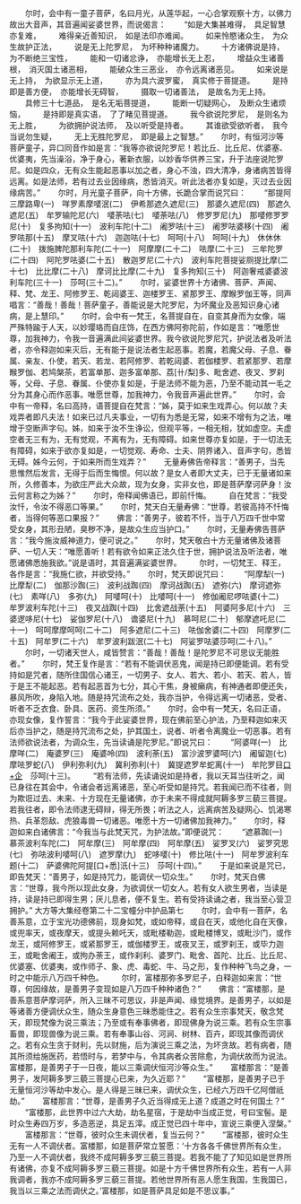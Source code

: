 <!-- { "loadSidebar": true } -->
　　尔时，会中有一童子菩萨，名曰月光，从莲华起，一心合掌观察十方，以佛力故出大音声，其音遍闻娑婆世界，而说偈言：
　　“如是大集甚难得，　具足智慧亦复难，
　　难得亲近善知识，　如是法印亦难闻。
　　如来怜愍诸众生，　为众生故护正法，
　　说是无上陀罗尼，　为坏种种诸魔力。
　　十方诸佛说是持，　为不断绝三宝性，
　　能和一切诸忿诤，　亦能增长无上忍，
　　增益众生诸善根，　消灭国土诸恶相，
　　能破众生三恶业，　亦令远离诸恶见。
　　如来说是无上持，　为欲显示无上道，
　　亦为具六波罗蜜，　真实修于菩提道。
　　是持即是善方便，　亦能增长无碍智，
　　摄取一切诸善法，　是故名为无上持。
　　具修三十七道品，　是名无垢菩提道，
　　能断一切疑网心，　及断众生诸烦恼，
　　是持即是真实语，　了了睹见菩提道。
　　我今欲说陀罗尼，　是则名为无上胜，
　　为欲拥护说法师，　及以听受是持者。
　　其谁欲受欲听者，　我今当说勿生疑，
　　无上无胜陀罗尼，　即是最上之智慧。”
　　尔时，有恒河沙等菩萨童子，异口同音作如是言：“我等亦欲说陀罗尼！若比丘、比丘尼、优婆塞、优婆夷，先当澡浴，净于身心，著新衣服，以妙香华供养三宝，升于法座说陀罗尼。如是四众，无有众生能起恶事以加之者，身心不浊，四大清净，身诸病苦皆得远离。如是法师，若有过去业因缘病，悉皆消灭。听此法者亦复如是，灭过去业因缘病苦。”
　　尔时，月光童子菩萨，向十方佛，长跪合掌而说咒曰：
　　“那提阿三摩路卑(一)　咩罗素摩嘙泯(二)　伊希那遮久遮尼(三)　那婆久遮尼(四)　那遮久遮尼(五)　牟罗输陀尼(六)　嘙荼呿(七)　嘙荼呿(八)　修罗罗尼(九)　那嘙修罗罗尼(十)　复多拘知(十一)　波利车陀(十二)　阇罗呿(十三)　阇罗呿婆移(十四)　阇罗呿那(十五)　摩叉呿(十六)　迦迦呿(十七)　呵呵(十八)　呵呵(十九)　休休休(二十)　拨施脾陀那利车陀(二十一)　阿摩摩(二十二)　呿摩(二十三)　三牟陀罗(二十四)　阿陀罗呿婆(二十五)　散迦罗尼(二十六)　波利车陀菩提娑厕提比摩(二十七)　比比摩(二十八)　摩诃比比摩(二十九)　复多拘知(三十)　阿迦奢戒婆婆波利车陀(三十一)　莎呵(三十二)。”
　　尔时，娑婆世界十方诸佛、菩萨、声闻、释、梵、龙王、阿修罗王、乾闼婆王、迦楼罗王、紧那罗王、摩睺罗伽王等，同声唱言：“善哉！善哉！菩萨童子，善能说是大陀罗尼，为坏魔业及恶知识身心诸病，是上慧印。”
　　尔时，会中有一梵王，名菩提自在，自变其身而为女像，端严殊特踰于人天，以妙璎珞而自庄饰，在西方佛阿弥陀前，作如是言：“唯愿世尊，加我神力，令我一音遍满此间娑婆世界。我今欲说陀罗尼咒，护说法者及听法者，亦令释迦如来灭后，无有能于是说法者生起恶事。若魔，若魔父母、子息、眷属、亲友、仆使，若天、若龙、若阿修罗、若乾闼婆、若伽楼罗、若紧那罗、若摩睺罗伽、若鸠槃茶，若富单那、迦多富单那、荔[卄/梨]多、毗舍遮、夜叉、罗刹等，父母、子息、眷属、仆使亦复如是，于是法师不能为恶，乃至不能动其一毛之分为其身心而作恶事。唯愿世尊，加我神力，令我音声遍此世界。”
　　尔时，会中有一帝释，名曰高持，语菩提自在梵言：“姊，莫于如来生戏弄心。何以故？夫戏弄者即凡夫法！如来已过凡夫事业，一切有为悉是无常，如来不增有为之法，唯增于空断声字句。姊，如来于汝不生诤讼，但观平等，一相无相，犹如虚空。夫虚空者无三有为，无有觉观，不离有为，无有障碍。如来世尊亦复如是，于一切法无有障碍，如来于欲亦复如是，一切觉观、寿命、士夫、阴界诸入、音声字句，悉皆无碍。姊今云何，于如来所而生戏弄？”
　　无量寿佛告帝释言：“善男子，当先思惟然后发言，无得于后而生悔恨。何以故？是女人者即大丈夫，已于无量诸如来所，久修善本，为欲庄严此大众故，现为女身，实非女也，即是菩萨摩诃萨身！汝云何言称之为姊？”
　　尔时，帝释闻佛语已，即前忏悔。
　　自在梵言：“我受汝忏，令汝不得恶口等果。”
　　尔时，梵天白无量寿佛：“世尊，若彼高持不忏悔者，当得何等恶口果报？”
　　佛言：“善男子，彼若不忏，当于八万四千世中常受女身，其形丑陋，臭秽不净，是故众生应当护口。”
　　尔时，无量寿佛告菩萨言：“我今施汝威神道力，便可说之。”
　　尔时，梵天敬白十方无量诸佛及诸菩萨、一切人天：“唯愿善听！若有欲令如来正法久住于世，拥护说法及听法者，唯愿诸佛悉施我欲。”说是语时，其音遍满娑婆世界。
　　尔时，一切梵王、释王，各作是言：“我施仁欲，并欲受持。”
　　尔时，梵天即说咒曰：
　　“阿摩犁(一)　比摩犁(二)　伽那沙踟(三)　波利战踟(四)　摩诃战踟(五)　遮弥(六)　摩诃遮弥(七)　素咩(八)　多弥(九)　阿嘙呵(十)　比嘙呵(十一)　修伽阇尼啰呿婆(十二)　牟罗波利车陀(十三)　夜叉战踟(十四)　比舍遮战荼(十五)　阿婆阿多尼(十六)　三婆逻哆尼(十七)　娑伽罗尼(十八)　谵婆尼(十九)　慕呵尼(二十)　郁摩遮吒尼(二十一)　呵呵摩摩呵呵(二十二)　阿多遮尼(二十三)　呿伽舍婆(二十四)　阿摩罗(二十五)　阿牟罗(二十六)　牟罗波利跋泯(二十七)　阿娑罗呿婆莎呵(二十八)。”
　　尔时，一切诸天世人，咸皆赞言：“善哉！善哉！是陀罗尼不可思议无能胜者。”
　　尔时，梵王复作是言：“若有不能调伏恶鬼，闻是持已即便能调。若有受持如是咒者，随所住国信心诸王，一切男子、女人、若大、若小、若天、若人，皆于是王不能起恶。若有起恶首为七分，其心干焦，身被癞病，有神通者即便还失，暴风所吹，身陷入地。随是持咒流布之处，我亦当护，令得远离一切诸恶，受者、听者不乏衣食、卧具、医药、资生所须。”
　　尔时，会中有一梵天，名曰正语，亦现女像，复作誓言：“我今于此娑婆世界，现在佛前至心护法，乃至释迦如来灭后亦当护之，随是持咒流布之处，护其国土，说者、听者令离魔业一切恶事。若有法师欲说法者，为调众生，先当读诵是陀罗尼。”即说咒曰：
　　“阿婆咩(一)　比摩咩(二)　庵婆罗(三)　庵婆呤(四)　波利荼(五)　富沙波罗婆呵(六)　阇留迦(七)　摩呿罗蛇(八)　伊利弥利(九)　冀利弥利(十)　冀提遮罗牟蛇离(十一)　牟陀罗目[口+企](十二)　莎呵(十三)。
　　“若有法师，先读诵说如是持者，我以天耳当往听之，闻已身往在其会中，令诸会者远离诸恶，至心听受如是持咒。若我闻已而不往者，则为欺诳过去、未来、十方现在无量诸佛，亦于未来不得成就阿耨多罗三藐三菩提。若我往者，即令法师逮无碍辩，得无所畏；听法之人，远离病苦及疑网心、饥渴寒热、兵革怨敌、虎狼毒兽一切诸恶。唯愿十方一切诸佛加我神力。”
　　尔时，释迦如来白诸佛言：“今我当与此梵天咒，为护法故。”即便说咒：
　　“遮慕踟(一)　慕茶波利车陀(二)　阿牟摩(三)　阿牟摩(四)　阿牟摩(五)　娑罗叉(六)　娑罗究思(七)　弥呿波利嘙呵(八)　遮罗摩(九)　蛇哆嘙(十)　修比呿(十一)　阿牟罗波利车题(十二)　萨婆佛陀阿提[口+悉]汦(十三)　莎呵(十四)。”
　　于是如来说是咒已，即告梵天：“善男子，如是持咒力，能调伏一切众生。”
　　尔时，梵天白佛言：“世尊，我今所以现此女身，为欲调伏一切女人。若有女人欲生男者，当读是持，读是持已即得生男；厌儿息者，便不复生。若有受持读诵之者，我当至心营卫拥护。”
大方等大集经卷第二十二宝幢分中护品第七
　　尔时，会中有一菩萨，名善系意，立于宝光功德佛前，现身如梵，或如帝释，或自在天，或他化自在天像，或兜率天，或夜摩天，或提头赖吒天，或毗楼勒迦，或毗楼博叉，或毗沙门，或作龙王，或阿修罗王，或紧那罗王，或伽楼罗王，或夜叉王，或罗刹王，或毕力迦王，或毗舍阇王，或拘办荼王，或作刹利、婆罗门、毗舍、首陀、比丘、比丘尼、优婆塞、优婆夷，或作师子、象、虎、毒蛇、牛、马之形，复作种种飞鸟之身，一时之中能示八万四千种色。
　　尔时，富楼那弥多罗尼子，白释迦如来言：“世尊，何因缘故，是善男子变现如是八万四千种种诸色？”
　　佛言：“富楼那，是善系意菩萨摩诃萨，所入三昧不可思议，非是声闻、缘觉境界。是善男子，以如是等诸善方便调伏众生，随众生身意色三昧悉能住之。若有众生宗事梵天，敬念梵天，即现梵像为说三乘法；乃至或有奉事佛者，即现佛身为说三乘。若有众生宗事畜兽，即现兽像为说三乘。若有奉事山谷、河涧、树林、百卉，即现其像而调伏之。若有众生贪于财利，先以财施，后为演说三乘之法，为坏贪故。若有病者，随其所须给施医药，若悟时与，若梦中与，令其病者众苦除愈，为调伏故而为说法。富楼那，是善男子于一日夜，能以三乘调伏恒河沙等众生。”
　　富楼那言：“是善男子，发阿耨多罗三藐三菩提心已来，为久近耶？”
　　“富楼那，是善男子已于无量恒河沙等劫中发心。是人得是三昧已来，调伏众生，已经六万四千亿阿僧祇劫。”
　　富楼那言：“世尊，是善男子久近当得成无上道？成道之时在何国土？”
　　“富楼那，此世界中过六大劫，劫名星宿，于是劫中当成正觉，号曰宝髻。是时众生寿四万岁，多造恶逆，具足五滓。成正觉已四十年中，宣说三乘便入涅槃。”
　　富楼那言：“世尊，彼时众生未调伏者，复当云何？”
　　“富楼那，彼时众生无有一人不调伏者。富楼那，如是菩萨常立誓愿：‘十方各各千佛世界所有众生，乃至一人不调伏者，我终不成阿耨多罗三藐三菩提。若我不能了了知见如是世界所有诸佛，亦复不成阿耨多罗三藐三菩提。如是十方千佛世界所有众生，若有一人非我调者，我亦不成阿耨多罗三藐三菩提。若他世界所有恶人愿生我国，生我国已，我当以三乘之法而调伏之。’富楼那，如是菩萨具足如是不思议事。”
